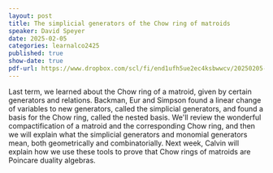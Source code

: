 ```yaml
---
layout: post
title: The simplicial generators of the Chow ring of matroids
speaker: David Speyer
date: 2025-02-05
categories: learnalco2425
published: true
show-date: true
pdf-url: https://www.dropbox.com/scl/fi/end1ufh5ue2ec4ksbwwcv/20250205-David-Speyer_-simplicial-generators-of-Chow-rings-of-matroids.pdf?rlkey=daktfdo16vs62dvi44rozni9s&st=dggm4xj9&dl=0
---
```

Last term, we learned about the Chow ring of a matroid, given by certain generators and relations. Backman, Eur and Simpson found a linear change of variables to new generators, called the simplicial generators, and found a basis for the Chow ring, called the nested basis. We'll review the wonderful compactification of a matroid and the corresponding Chow ring, and then we will explain what the simplicial generators and monomial generators mean, both geometrically and combinatorially. Next week, Calvin will explain how we use these tools to prove that Chow rings of matroids are Poincare duality algebras.

